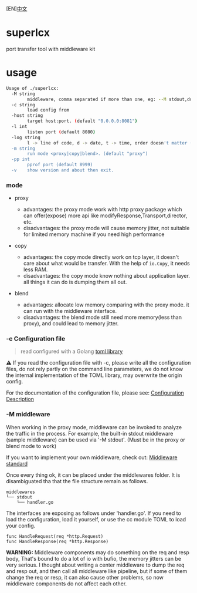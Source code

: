 [EN][中文](./README.CN.md)

# superlcx
port transfer tool with middleware kit

# usage
```bash
Usage of ./superlcx:
  -M string
        middleware, comma separated if more than one, eg: --M stdout,dumps
  -c string
        load config from
  -host string
        target host:port. (default "0.0.0.0:8081")
  -l int
        listen port (default 8080)
  -log string
        l -> line of code, d -> date, t -> time, order doesn't matter (default "t")
  -m string
        run mode <proxy|copy|blend>. (default "proxy")
  -pp int
        pprof port (default 8999)
  -v    show version and about then exit.
```

### mode
- proxy 
    - advantages: the proxy mode work with http proxy package which can offer(expose) more api like modifyResponse,Transport,director, etc.
    - disadvantages: the proxy mode will cause memory jitter, not suitable for limited memory machine if you need high performance

- copy
    - advantages: the copy mode directly work on tcp layer, it doesn't care about what would be transfer. With the help of `io.Copy`, it needs less RAM.
    - disadvantages: the copy mode know nothing about application layer. all things it can do is dumping them all out.
    
- blend
    - advantages: allocate low memory comparing with the proxy mode. it can run with the middleware interface.
    - disadvantages: the blend mode still need more memory(less than proxy), and could lead to memory jitter.

### -c Configuration file
> read configured with a Golang [toml library](https://github.com/BurntSushi/toml)

⚠ If you read the configuration file with -c, please write all the configuration files, do not rely partly on the command line parameters, we do not know the internal implementation of the TOML library, may overwrite the origin config.

For the documentation of the configuration file, please see: [Configuration Description](./docs/config.md)


### -M middleware
When working in the proxy mode, middleware can be invoked to analyze the traffic in the process. For example, the built-in stdout middleware (sample middleware) can be used via '-M stdout'.
(Must be in the proxy or blend mode to work)

If you want to implement your own middleware, check out:
[Middleware standard](./docs/middleware.md)

Once every thing ok, it can be placed under the middlewares folder. It is disambiguated tha that the file structure remain as follows.
```
middlewares
└── stdout
    └── handler.go
```

The interfaces are exposing as follows under 'handler.go'. If you need to load the configuration, load it yourself, or use the cc module TOML to load your config.
```
func HandleRequest(req *http.Request)
func HandleResponse(req *http.Response)
```

**WARNING:** Middleware components may do something on the req and resp body, That's bound to do a lot of io with bufio, the memory jitters can be very serious.
I thought about writing a center middleware to dump the req and resp out, and then call all middleware like pipeline, but if some of them change the req or resp, it can also cause other problems, so now middleware components do not affect each other.